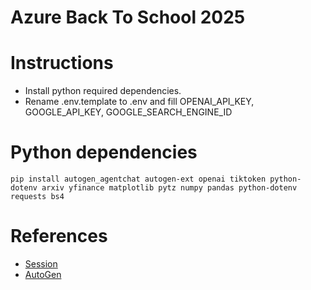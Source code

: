 # Azure Back To School 2025

# Instructions

- Install python required dependencies.
- Rename .env.template to .env and fill OPENAI_API_KEY, GOOGLE_API_KEY, GOOGLE_SEARCH_ENGINE_ID

# Python dependencies

`pip install autogen_agentchat autogen-ext openai tiktoken python-dotenv arxiv yfinance matplotlib pytz numpy pandas python-dotenv requests bs4
`

# References

- [Session](https://azurebacktoschool.com/2025-sessions)
- [AutoGen](https://microsoft.github.io/autogen/stable/)